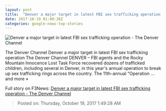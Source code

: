 ```yaml
---
layout: post
title:  "Denver a major target in latest FBI sex trafficking operation - The Denver Channel"
date: 2017-10-19 01:49:28Z
categories: google-news-top-stories
---
```


![Denver a major target in latest FBI sex trafficking operation - The Denver Channel](http://media.thedenverchannel.com/photo/2017/10/18/poster_ad37a3f4326a4b66b9cd9d86240427db_69175435_ver1.0_640_480.jpg)

The Denver Channel Denver a major target in latest FBI sex trafficking operation The Denver Channel DENVER – FBI agents and the Rocky Mountain Innocence Lost Task Force recovered dozens of trafficked children, including several in Denver, in this year's annual operation to break up sex trafficking rings across the country. The 11th-annual “Operation ... and more »


Full story on F3News: [Denver a major target in latest FBI sex trafficking operation - The Denver Channel](http://www.f3nws.com/n/MUEBSH)

> Posted on: Thursday, October 19, 2017 1:49:28 AM
